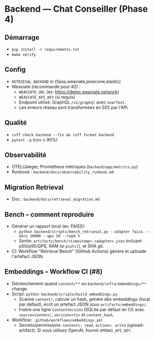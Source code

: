 # Backend — Chat Conseiller (Phase 4)

## Démarrage
- `pip install -r requirements.txt`
- `make verify`

## Config
- `RETRIEVAL_BACKEND` in {faiss,weaviate,pinecone,elastic}
- Weaviate (recommandé pour #2) :
  - `WEAVIATE_URL` (ex: https://demo.weaviate.network)
  - `WEAVIATE_API_KEY` (si requis)
  - Endpoint utilisé: GraphQL `/v1/graphql` avec `nearText`.
  - Les erreurs réseau sont transformées en 502 par l'API.

## Qualité
- `ruff check backend --fix && ruff format backend`
- `pytest -q` (cov ≥ 90%)

## Observabilité
- OTEL/Jaeger, Prometheus métriques (`backend/app/metrics.py`)
- Runbook : `backend/docs/observability_runbook.md`

## Migration Retrieval
- Doc : `backend/docs/retrieval_migration.md`

## Bench – comment reproduire
- Générer un rapport local (ex: FAISS):
  - `python backend/scripts/bench_retrieval.py --adapter faiss --docs 10000 --qps 50 --topk 5`
  - Sortie: `artifacts/bench/<timestamp>_<adapter>.json` incluant p50/p95/QPS, RAM (si `psutil`), et SHA git.
- CI: Workflow "Retrieval Bench" (GitHub Actions) génère et uploade l'artefact JSON.

## Embeddings – Workflow CI (#8)
- Déclenchement quand `content/**` ou `backend/infra/embeddings/**` change.
- Script: `python backend/scripts/build_embeddings.py`
  - Scanne `content/`, calcule un hash, génère des embeddings (local par défaut), écrit un artefact JSON sous `artifacts/embeddings/`.
  - Insère une ligne `ContentVersion` (SQLite par défaut en CI) avec `source=content/`, `version=<ts>` et `content_hash`.
- Workflow: `.github/workflows/embeddings.yml`
  - Secrets/permissions: `contents: read`, `actions: write` (upload-artifact). Si vous utilisez OpenAI, fournir `OPENAI_API_KEY`.
